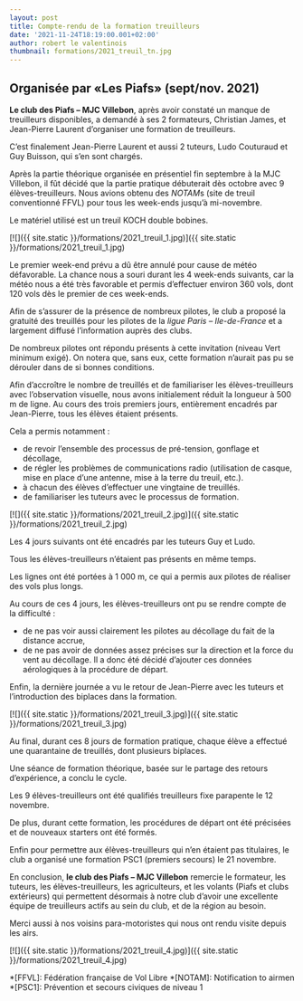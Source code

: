 ```yaml
---
layout: post
title: Compte-rendu de la formation treuilleurs
date: '2021-11-24T18:19:00.001+02:00'
author: robert le valentinois
thumbnail: formations/2021_treuil_tn.jpg
---
```


## Organisée par «Les Piafs» (sept/nov. 2021)

**Le club des Piafs – MJC Villebon**, après avoir constaté un manque de treuilleurs disponibles, a demandé à
ses 2 formateurs, Christian James, et Jean-Pierre Laurent d’organiser une formation de treuilleurs.

C’est finalement Jean-Pierre Laurent et aussi 2 tuteurs, Ludo Couturaud et Guy Buisson, qui s’en sont chargés.

Après la partie théorique organisée en présentiel fin septembre à la MJC Villebon, il fût décidé que la partie pratique
débuterait dès octobre avec 9 élèves-treuilleurs.
Nous avions obtenu des *NOTAM*s (site de treuil conventionné FFVL) pour tous les week-ends jusqu’à mi-novembre.

Le matériel utilisé est un treuil KOCH double bobines.

[![]({{ site.static }}/formations/2021_treuil_1.jpg)]({{ site.static }}/formations/2021_treuil_1.jpg)

Le premier week-end prévu a dû être annulé pour cause de météo défavorable.
La chance nous a souri durant les 4 week-ends suivants, car la météo nous a été très favorable et permis d’effectuer
environ 360 vols, dont 120 vols dès le premier de ces week-ends.

Afin de s’assurer de la présence de nombreux pilotes, le club a proposé la gratuité des treuillés pour les pilotes de la
*ligue Paris – Ile-de-France* et a largement diffusé l’information auprès des clubs.

De nombreux pilotes ont répondu présents à cette invitation (niveau Vert minimum exigé).
On notera que, sans eux, cette formation n’aurait pas pu se dérouler dans de si bonnes conditions.

Afin d’accroître le nombre de treuillés et de familiariser les élèves-treuilleurs avec l’observation visuelle,
nous avons initialement réduit la longueur à 500 m de ligne.
Au cours des trois premiers jours, entièrement encadrés par Jean-Pierre, tous les élèves étaient présents.

Cela a permis notamment :
* de revoir l’ensemble des processus de pré-tension, gonflage et décollage,
* de régler les problèmes de communications radio (utilisation de casque, mise en place d’une antenne, mise à la terre du treuil, etc.).
* à chacun des élèves d’effectuer une vingtaine de treuillés.
* de familiariser les tuteurs avec le processus de formation.

[![]({{ site.static }}/formations/2021_treuil_2.jpg)]({{ site.static }}/formations/2021_treuil_2.jpg)

Les 4 jours suivants ont été encadrés par les tuteurs Guy et Ludo.

Tous les élèves-treuilleurs n’étaient pas présents en même temps.

Les lignes ont été portées à 1 000 m, ce qui a permis aux pilotes de réaliser des vols plus longs.

Au cours de ces 4 jours, les élèves-treuilleurs ont pu se rendre compte de la difficulté :
* de ne pas voir aussi clairement les pilotes au décollage du fait de la distance accrue,
* de ne pas avoir de données assez précises sur la direction et la force du vent au décollage.
Il a donc été décidé d’ajouter ces données aérologiques à la procédure de départ.


Enfin, la dernière journée a vu le retour de Jean-Pierre avec les tuteurs et l’introduction des biplaces dans la formation.

[![]({{ site.static }}/formations/2021_treuil_3.jpg)]({{ site.static }}/formations/2021_treuil_3.jpg)

Au final, durant ces 8 jours de formation pratique, chaque élève a effectué une quarantaine de treuillés, dont plusieurs
biplaces.

Une séance de formation théorique, basée sur le partage des retours d’expérience, a conclu le cycle.

Les 9 élèves-treuilleurs ont été qualifiés treuilleurs fixe parapente le 12 novembre.

De plus, durant cette formation, les procédures de départ ont été précisées et de nouveaux starters ont été formés.

Enfin pour permettre aux élèves-treuilleurs qui n’en étaient pas titulaires, le club a organisé une formation
PSC1 (premiers secours) le 21 novembre.

En conclusion, **le club des Piafs – MJC Villebon** remercie le formateur, les tuteurs, les élèves-treuilleurs,
les agriculteurs, et les volants (Piafs et clubs extérieurs) qui permettent désormais à notre club d’avoir
une excellente équipe de treuilleurs actifs au sein du club, et de la région au besoin.

Merci aussi à nos voisins para-motoristes qui nous ont rendu visite depuis les airs.

[![]({{ site.static }}/formations/2021_treuil_4.jpg)]({{ site.static }}/formations/2021_treuil_4.jpg)

*[FFVL]: Fédération française de Vol Libre
*[NOTAM]: Notification to airmen
*[PSC1]: Prévention et secours civiques de niveau 1
